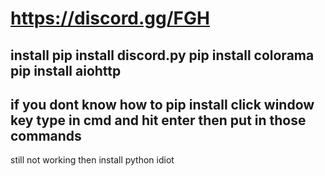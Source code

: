 # https://discord.gg/FGH
install
pip install discord.py
pip install colorama
pip install aiohttp
--------------------
if you dont know how to pip install
click window key type in cmd and hit enter
then put in those commands 
-----------------
still not working then install python idiot

